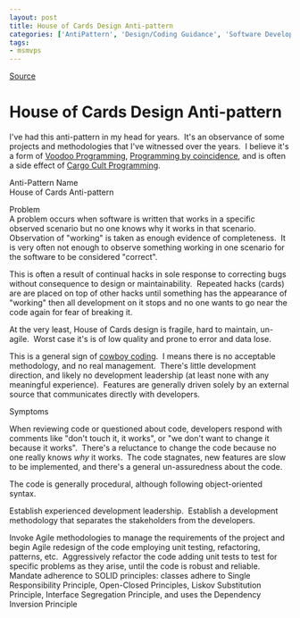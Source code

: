 ```yaml
---
layout: post
title: House of Cards Design Anti-pattern
categories: ['AntiPattern', 'Design/Coding Guidance', 'Software Development']
tags:
- msmvps
---
```

[Source](http://blogs.msmvps.com/peterritchie/2009/01/27/house-of-cards-design-anti-pattern/ "Permalink to House of Cards Design Anti-pattern")

# House of Cards Design Anti-pattern

I've had this anti-pattern in my head for years.  It's an observance of some projects and methodologies that I've witnessed over the years.  I believe it's a form of [Voodoo Programming][1], [Programming by coincidence][2], and is often a side effect of [Cargo Cult Programming][3].

Anti-Pattern Name   
House of Cards Anti-pattern

Problem   
A problem occurs when software is written that works in a specific observed scenario but no one knows why it works in that scenario.  Observation of "working" is taken as enough evidence of completeness.  It is very often not enough to observe something working in one scenario for the software to be considered "correct".

This is often a result of continual hacks in sole response to correcting bugs without consequence to design or maintainability.  Repeated hacks (cards) are are placed on top of other hacks until something has the appearance of "working" then all development on it stops and no one wants to go near the code again for fear of breaking it.

At the very least, House of Cards design is fragile, hard to maintain, un-agile.  Worst case it's is of low quality and prone to error and data lose.

This is a general sign of [cowboy coding][4].  I means there is no acceptable methodology, and no real management.  There's little development direction, and likely no development leadership (at least none with any meaningful experience).  Features are generally driven solely by an external source that communicates directly with developers.

Symptoms

When reviewing code or questioned about code, developers respond with comments like "don't touch it, it works", or "we don't want to change it because it works".  There's a reluctance to change the code because no one really knows _why_ it works.  The code stagnates, new features are slow to be implemented, and there's a general un-assuredness about the code.

The code is generally procedural, although following object-oriented syntax. 

Establish experienced development leadership.  Establish a development methodology that separates the stakeholders from the developers.

Invoke Agile methodologies to manage the requirements of the project and begin Agile redesign of the code employing unit testing, refactoring, patterns, etc.  Aggressively refactor the code adding unit tests to test for specific problems as they arise, until the code is robust and reliable.  Mandate adherence to SOLID principles: classes adhere to Single Responsibility Principle, Open-Closed Principles, Liskov Substitution Principle, Interface Segregation Principle, and uses the Dependency Inversion Principle

[1]: http://en.wikipedia.org/wiki/Voodoo_programming
[2]: http://www.pragprog.com/the-pragmatic-programmer/extracts/coincidence
[3]: http://en.wikipedia.org/wiki/Cargo_cult_programming
[4]: http://en.wikipedia.org/wiki/Cowboy_coding "cowboy coding"

